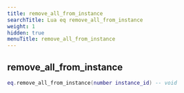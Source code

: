 ```yaml
---
title: remove_all_from_instance
searchTitle: Lua eq remove_all_from_instance
weight: 1
hidden: true
menuTitle: remove_all_from_instance
---
```

## remove_all_from_instance
```lua
eq.remove_all_from_instance(number instance_id) -- void
```